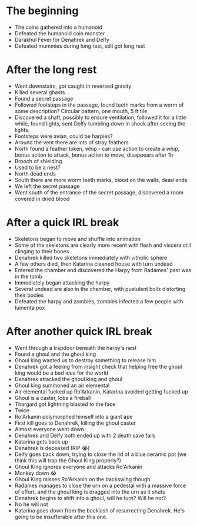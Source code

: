 # The beginning

  - The coins gathered into a humanoid
  - Defeated the humanoid coin monster
  - Darakhul Fever for Denahrek and Delfy
  - Defeated mummies during long rest, still got long rest

# After the long rest

  - Went downstairs, got caught in reversed gravity
  - Killed several ghasts
  - Found a secret passage
  - Followed footsteps in the passage, found teeth marks from a worm of some description? Circular pattern, one mouth, 5 ft tile
  - Discovered a shaft, possibly to ensure ventilation, followed it for a little while, found lights, sent Delfy tumbling down in shock after seeing the lights.
  - Footsteps were avian, could be harpies?
  - Around the vent there are lots of stray feathers
  - North found a feather token, whip - can use action to create a whip, bonus action to attack, bonus action to move, disappears after 1h
  - Brooch of shielding
  - Used to be a nest?
  - North dead ends
  - South there are more worm teeth marks, blood on the walls, dead ends
  - We left the secret passage
  - Went south of the entrance of the secret passage, discovered a room covered in dried blood

# After a quick IRL break

  - Skeletons began to move and shuffle into animation
  - Some of the skeletons are clearly more recent with flesh and viscera still clinging to their bones
  - Denahrek killed two skeletons immediately with vitriolic sphere
  - A few others died, then Katarina cleaned house with turn undead
  - Entered the chamber and discovered the Harpy from Radames' past was in the tomb
  - Immediately began attacking the harpy
  - Several undead are also in the chamber, with pustulent boils distorting their bodies
  - Defeated the harpy and zombies, zombies infected a few people with Iumenta pox

# After another quick IRL break
  
  - Went through a trapdoor beneath the harpy's nest
  - Found a ghoul and the ghoul king
  - Ghoul king wanted us to destroy something to release him
  - Denahrek got a feeling from insight check that helping free the ghoul king would be a bad idea for the world
  - Denahrek attacked the ghoul king and ghoul
  - Ghoul king summoned an air elemental
  - Air elemental fucked up Ro'Arkanin, Katarina avoided getting fucked up
  - Ghoul is a caster, lobs a fireball
  - Thargard got lightning blasted to the face
  - Twice
  - Ro'Arkanin polymorphed himself into a giant ape
  - First kill goes to Denahrek, killing the ghoul caster
  - Almost everyone went down
  - Denahrek and Delfy both ended up with 2 death save fails
  - Katarina gets back up
  - Denahrek is deceased (RIP 😭)
  - Delfy goes back down, trying to close the lid of a blue ceramic pot (we think this will trap the Ghoul King properly?)
  - Ghoul King ignores everyone and attacks Ro'Arkanin
  - Monkey down 😭
  - Ghoul King misses Ro'Arkanin on the backswing though
  - Radames manages to close the urn on a pedestal with a massive force of effort, and the ghoul king is dragged into the urn as it shuts
  - Denahrek begins to shift into a ghoul, will he turn? Will he not?
  - No he will not
  - Katarina goes down from the backlash of resurrecting Denahrek. He's going to be insufferable after this one.